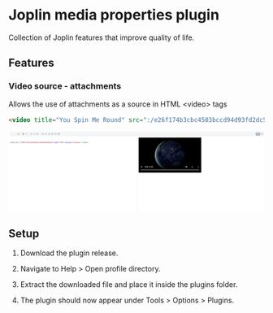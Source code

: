 # Joplin media properties plugin

Collection of Joplin features that improve quality of life.

## Features

### Video source - attachments

Allows the use of attachments as a source in HTML \<video\> tags

```HTML
<video title="You Spin Me Round" src=":/e26f174b3cbc4503bccd94d93fd2dc53" width="50%" controls="controls"></video>
```

![video src attachment](./images/video_src_attachment.png)

## Setup

1. Download the plugin release.

2. Navigate to Help > Open profile directory.

3. Extract the downloaded file and place it inside the plugins folder.

4. The plugin should now appear under Tools > Options > Plugins.
